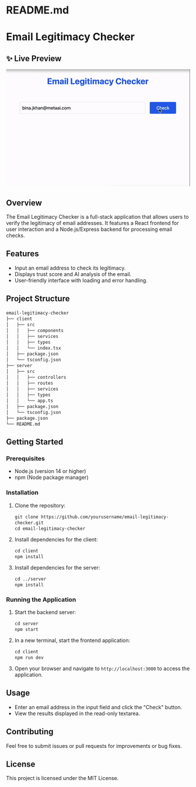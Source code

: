 # README.md

# Email Legitimacy Checker

## ✨ Live Preview

![Demo](./demo/demo.gif)

## Overview

The Email Legitimacy Checker is a full-stack application that allows users to verify the legitimacy of email addresses. It features a React frontend for user interaction and a Node.js/Express backend for processing email checks.

## Features

- Input an email address to check its legitimacy.
- Displays trust score and AI analysis of the email.
- User-friendly interface with loading and error handling.

## Project Structure

```
email-legitimacy-checker
├── client
│   ├── src
│   │   ├── components
│   │   ├── services
│   │   ├── types
│   │   └── index.tsx
│   ├── package.json
│   └── tsconfig.json
├── server
│   ├── src
│   │   ├── controllers
│   │   ├── routes
│   │   ├── services
│   │   ├── types
│   │   └── app.ts
│   ├── package.json
│   └── tsconfig.json
├── package.json
└── README.md
```

## Getting Started

### Prerequisites

- Node.js (version 14 or higher)
- npm (Node package manager)

### Installation

1. Clone the repository:
   ```
   git clone https://github.com/yourusername/email-legitimacy-checker.git
   cd email-legitimacy-checker
   ```

2. Install dependencies for the client:
   ```
   cd client
   npm install
   ```

3. Install dependencies for the server:
   ```
   cd ../server
   npm install
   ```

### Running the Application

1. Start the backend server:
   ```
   cd server
   npm start
   ```

2. In a new terminal, start the frontend application:
   ```
   cd client
   npm run dev
   ```

3. Open your browser and navigate to `http://localhost:3000` to access the application.

## Usage

- Enter an email address in the input field and click the "Check" button.
- View the results displayed in the read-only textarea.

## Contributing

Feel free to submit issues or pull requests for improvements or bug fixes.

## License

This project is licensed under the MIT License.
